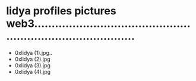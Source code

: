 # lidya profiles pictures web3..................................................................................
- 0xlidya (1).jpg..
- 0xlidya (2).jpg
- 0xlidya (3).jpg
- 0xlidya (4).jpg
